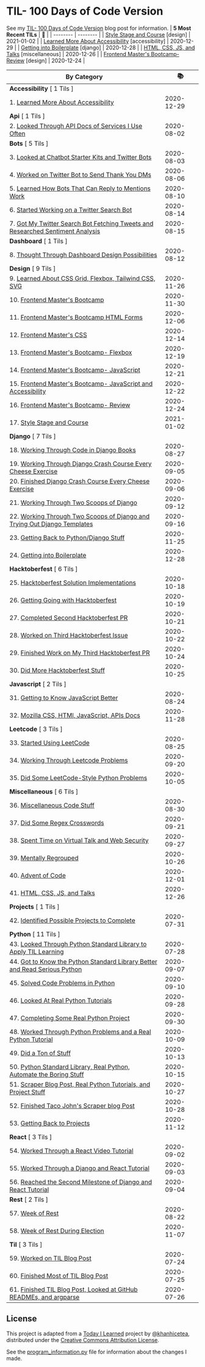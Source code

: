 # TIL- 100 Days of Code Version

See my [TIL- 100 Days of Code Version](https://github.com/KatherineMichel/portfolio/blob/master/regular-blog-posts/til-100-days-of-code-version.md) blog post for information.
| **5 Most Recent TILs** | :tada: |
| -------- | -------- |
| [Style Stage and Course](design/style-stage-and-course.md) [design] | 2021-01-02 |
| [Learned More About Accessibility](accessibility/learned-more-about-accessibility.md) [accessibility] | 2020-12-29 |
| [Getting into Boilerplate](django/getting-into-boilerplate.md) [django] | 2020-12-28 |
| [HTML, CSS, JS, and Talks](miscellaneous/html-css-js-and-talks.md) [miscellaneous] | 2020-12-26 |
| [Frontend Master's Bootcamp- Review](design/frontend-masters-bootcamp-review.md) [design] | 2020-12-24 |

| **By Category** | :books: |
| -------- | -------- |
| **Accessibility** [ 1 Tils ] | |
| 1. [Learned More About Accessibility](accessibility/learned-more-about-accessibility.md) | 2020-12-29 |
| **Api** [ 1 Tils ] | |
| 2. [Looked Through API Docs of Services I Use Often](api/looking-through-api-docs-of-services-i-use-often.md) | 2020-08-02 |
| **Bots** [ 5 Tils ] | |
| 3. [Looked at Chatbot Starter Kits and Twitter Bots](bots/looked-at-chatbot-starter-kits-and-twitter-bots.md) | 2020-08-03 |
| 4. [Worked on Twitter Bot to Send Thank You DMs](bots/worked-on-a-twitter-bot-to-send-thank-you-dms.md) | 2020-08-06 |
| 5. [Learned How Bots That Can Reply to Mentions Work](bots/learned-how-bots-that-can-reply-to-mentions-work.md) | 2020-08-10 |
| 6. [Started Working on a Twitter Search Bot](bots/started-working-on-a-tweet-search-bot.md) | 2020-08-14 |
| 7. [Got My Twitter Search Bot Fetching Tweets and Researched Sentiment Analysis](bots/got-my-twitter-search-bot-fetching-tweets-and-researched-sentiment-analysis.md) | 2020-08-15 |
| **Dashboard** [ 1 Tils ] | |
| 8. [Thought Through Dashboard Design Possibilities](dashboard/thought-through-dashboard-design-possibilities.md) | 2020-08-12 |
| **Design** [ 9 Tils ] | |
| 9. [Learned About CSS Grid, Flexbox, Tailwind CSS, SVG](design/learned-about-css-grid-flexbox-tailwind-css-svg.md) | 2020-11-26 |
| 10. [Frontend Master's Bootcamp](design/frontend-masters-bootcamp.md) | 2020-11-30 |
| 11. [Frontend Master's Bootcamp HTML Forms](design/frontend-masters-bootcamp-html-forms.md) | 2020-12-06 |
| 12. [Frontend Master's CSS](design/frontend-masters-css.md) | 2020-12-14 |
| 13. [Frontend Master's Bootcamp- Flexbox](design/frontend-masters-bootcamp-flexbox.md) | 2020-12-19 |
| 14. [Frontend Master's Bootcamp- JavaScript](design/frontend-masters-bootcamp-javascript.md) | 2020-12-21 |
| 15. [Frontend Master's Bootcamp- JavaScript and Accessibility](design/frontend-masters-bootcamp-javascript-and-accessibility.md) | 2020-12-22 |
| 16. [Frontend Master's Bootcamp- Review](design/frontend-masters-bootcamp-review.md) | 2020-12-24 |
| 17. [Style Stage and Course](design/style-stage-and-course.md) | 2021-01-02 |
| **Django** [ 7 Tils ] | |
| 18. [Working Through Code in Django Books](django/working-through-code-in-django-books.md) | 2020-08-27 |
| 19. [Working Through Django Crash Course Every Cheese Exercise](django/working-through-django-crash-course-every-cheese-exercise.md) | 2020-09-05 |
| 20. [Finished Django Crash Course Every Cheese Exercise](django/finished-django-crash-course-every-cheese-exercise.md) | 2020-09-06 |
| 21. [Working Through Two Scoops of Django](django/working-through-two-scoops-of-django.md) | 2020-09-12 |
| 22. [Working Through Two Scoops of Django and Trying Out Django Templates](django/working-through-two-scoops-of-django-and-trying-out-django-templates.md) | 2020-09-16 |
| 23. [Getting Back to Python/Django Stuff](django/getting-back-to-python-django-stuff.md) | 2020-11-25 |
| 24. [Getting into Boilerplate](django/getting-into-boilerplate.md) | 2020-12-28 |
| **Hacktoberfest** [ 6 Tils ] | |
| 25. [Hacktoberfest Solution Implementations](hacktoberfest/hacktoberfest-solution-implementations.md) | 2020-10-18 |
| 26. [Getting Going with Hacktoberfest](hacktoberfest/getting-going-with-hacktoberfest.md) | 2020-10-19 |
| 27. [Completed Second Hacktoberfest PR](hacktoberfest/completed-second-hacktoberfest-pr.md) | 2020-10-21 |
| 28. [Worked on Third Hacktoberfest Issue](hacktoberfest/worked-on-third-hacktoberfest-issue.md) | 2020-10-22 |
| 29. [Finished Work on My Third Hacktoberfest PR](hacktoberfest/finished-work-on-my-third-hacktoberfest-pr.md) | 2020-10-24 |
| 30. [Did More Hacktoberfest Stuff](hacktoberfest/did-more-hacktoberfest-stuff.md) | 2020-10-25 |
| **Javascript** [ 2 Tils ] | |
| 31. [Getting to Know JavaScript Better](javascript/getting-to-know-javascript-better.md) | 2020-08-24 |
| 32. [Mozilla CSS, HTMl, JavaScript, APIs Docs](javascript/mozilla-css-html-javascript-apis-docs.md) | 2020-11-28 |
| **Leetcode** [ 3 Tils ] | |
| 33. [Started Using LeetCode](leetcode/started-using-leetcode.md) | 2020-08-25 |
| 34. [Working Through Leetcode Problems](leetcode/working-through-leetcode-problems.md) | 2020-09-20 |
| 35. [Did Some LeetCode-Style Python Problems](leetcode/did-some-leetcode-style-python-problems.md) | 2020-10-05 |
| **Miscellaneous** [ 6 Tils ] | |
| 36. [Miscellaneous Code Stuff](miscellaneous/miscellaneous-code-stuff.md) | 2020-08-30 |
| 37. [Did Some Regex Crosswords](miscellaneous/did-some-regex-crosswords.md) | 2020-09-21 |
| 38. [Spent Time on Virtual Talk and Web Security](miscellaneous/spent-time-on-virtual-talk-and-web-security.md) | 2020-09-27 |
| 39. [Mentally Regrouped](miscellaneous/mentally-regrouped.md) | 2020-10-26 |
| 40. [Advent of Code](miscellaneous/advent-of-code.md) | 2020-12-01 |
| 41. [HTML, CSS, JS, and Talks](miscellaneous/html-css-js-and-talks.md) | 2020-12-26 |
| **Projects** [ 1 Tils ] | |
| 42. [Identified Possible Projects to Complete](projects/identified-possible-projects-to-complete.md) | 2020-07-31 |
| **Python** [ 11 Tils ] | |
| 43. [Looked Through Python Standard Library to Apply TIL Learning](python/looked-through-python-standard-library-to-apply-til-learning.md) | 2020-07-28 |
| 44. [Got to Know the Python Standard Library Better and Read Serious Python](python/got-to-know-the-python-standard-library-better-and-read-serious-python.md) | 2020-09-07 |
| 45. [Solved Code Problems in Python](python/solved-code-problems-in-python.md) | 2020-09-10 |
| 46. [Looked At Real Python Tutorials](python/looked-at-real-python-tutorials.md) | 2020-09-28 |
| 47. [Completing Some Real Python Project](python/completing-some-real-python-projects.md) | 2020-09-30 |
| 48. [Worked Through Python Problems and a Real Python Tutorial](python/worked-through-python-problems-and-a-real-python-tutorial.md) | 2020-10-09 |
| 49. [Did a Ton of Stuff](python/did-a-ton-of-stuff.md) | 2020-10-13 |
| 50. [Python Standard Library, Real Python, Automate the Boring Stuff](python/python-standard-library-real-python-automate-the-boring-stuff.md) | 2020-10-15 |
| 51. [Scraper Blog Post, Real Python Tutorials, and Project Stuff](python/scraper-blog-post-real-python-tutorials-and-project-stuff.md) | 2020-10-27 |
| 52. [Finished Taco John's Scraper blog Post](python/finished-taco-johns-scraper-blog-post.md) | 2020-10-28 |
| 53. [Getting Back to Projects](python/getting-back-to-projects.md) | 2020-11-12 |
| **React** [ 3 Tils ] | |
| 54. [Worked Through a React Video Tutorial](react/worked-through-a-react-video-tutorial.md) | 2020-09-02 |
| 55. [Worked Through a Django and React Tutorial](react/worked-through-a-django-and-react-tutorial.md) | 2020-09-03 |
| 56. [Reached the Second Milestone of Django and React Tutorial](react/reached-the-second-milestone-of-django-react-tutorial.md) | 2020-09-04 |
| **Rest** [ 2 Tils ] | |
| 57. [Week of Rest](rest/week-of-rest.md) | 2020-08-22 |
| 58. [Week of Rest During Election](rest/week-of-rest-during-election.md) | 2020-11-07 |
| **Til** [ 3 Tils ] | |
| 59. [Worked on TIL Blog Post](til/worked-on-til-blog-post.md) | 2020-07-24 |
| 60. [Finished Most of TIL Blog Post](til/finished-most-of-til-blog-post.md) | 2020-07-25 |
| 61. [Finished TIL Blog Post, Looked at GitHub READMEs, and argparse](til/finished-til-blog-post-looked-at-github-readmes-and-argparse.md) | 2020-07-26 |


## License

This project is adapted from a [Today I Learned](https://github.com/khanhicetea/today-i-learned/) project by [@khanhicetea](https://github.com/khanhicetea), distributed under the [Creative Commons Attribution License](http://creativecommons.org/licenses/by/3.0/). 

See the [program_information.py](program_information.py) file for information about the changes I made.
